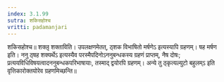 ```yaml
---
index: 3.1.99
sutra: शकिसहोश्च
vritti: padamanjari
---
```


 शकिसहोश्च॥ शक्लृ शक्ताविति। उपलक्षणमेतत्, ठ्शक विभाषितो मर्षणेऽ इत्यस्यापि ग्रहणम्। षह मर्षण इति। ननु ठ्षह शक्यर्थेऽ इत्यस्यैव परस्मैपदिनोऽननुबन्धकस्य ग्रहणं प्राप्तम्, नैष दोषः; प्रत्ययविधिविषयत्वादननुबन्धकपरिभाषायाः, तस्माद् द्वयोरपि ग्रहणम्। अन्ये तु ठ्कृत्यल्युटो बहुलम्ऽ इति वृत्तिकारोक्तयोरेव ग्रहणमिच्छन्ति॥